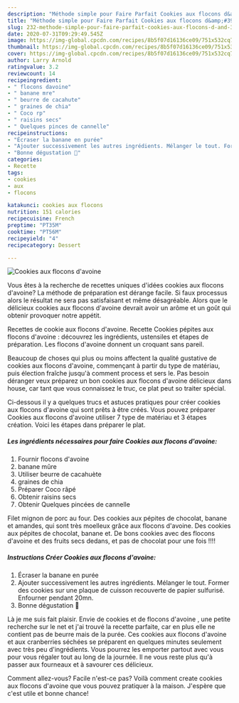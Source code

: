 ```yaml
---
description: "Méthode simple pour Faire Parfait Cookies aux flocons d&amp;#39;avoine"
title: "Méthode simple pour Faire Parfait Cookies aux flocons d&amp;#39;avoine"
slug: 232-methode-simple-pour-faire-parfait-cookies-aux-flocons-d-and-39-avoine
date: 2020-07-31T09:29:49.545Z
image: https://img-global.cpcdn.com/recipes/8b5f07d16136ce09/751x532cq70/cookies-aux-flocons-davoine-photo-principale-de-la-recette.jpg
thumbnail: https://img-global.cpcdn.com/recipes/8b5f07d16136ce09/751x532cq70/cookies-aux-flocons-davoine-photo-principale-de-la-recette.jpg
cover: https://img-global.cpcdn.com/recipes/8b5f07d16136ce09/751x532cq70/cookies-aux-flocons-davoine-photo-principale-de-la-recette.jpg
author: Larry Arnold
ratingvalue: 3.2
reviewcount: 14
recipeingredient:
- " flocons davoine"
- " banane mre"
- " beurre de cacahute"
- " graines de chia"
- " Coco rp"
- " raisins secs"
- " Quelques pinces de cannelle"
recipeinstructions:
- "Écraser la banane en purée"
- "Ajouter successivement les autres ingrédients. Mélanger le tout. Former des cookies sur une plaque de cuisson recouverte de papier sulfurisé. Enfourner pendant 20mn."
- "Bonne dégustation 🤗"
categories:
- Recette
tags:
- cookies
- aux
- flocons

katakunci: cookies aux flocons 
nutrition: 151 calories
recipecuisine: French
preptime: "PT35M"
cooktime: "PT56M"
recipeyield: "4"
recipecategory: Dessert

---
```



![Cookies aux flocons d&#39;avoine](https://img-global.cpcdn.com/recipes/8b5f07d16136ce09/751x532cq70/cookies-aux-flocons-davoine-photo-principale-de-la-recette.jpg)

Vous êtes à la recherche de recettes uniques d'idées cookies aux flocons d&#39;avoine? La méthode de préparation est dérange facile. Si faux processus alors le résultat ne sera pas satisfaisant et même désagréable. Alors que le délicieux cookies aux flocons d&#39;avoine devrait avoir un arôme et un goût qui obtenir provoquer notre appétit.

Recettes de cookie aux flocons d&#39;avoine. Recette Cookies pépites aux flocons d&#39;avoine : découvrez les ingrédients, ustensiles et étapes de préparation. Les flocons d&#39;avoine donnent un croquant sans pareil.

Beaucoup de choses qui plus ou moins affectent la qualité gustative de cookies aux flocons d&#39;avoine, commençant à partir du type de matériau, puis élection fraîche jusqu'à comment process et sers le. Pas besoin déranger veux préparez un bon cookies aux flocons d&#39;avoine délicieux dans house, car tant que vous connaissez le truc, ce plat peut so traiter spécial.


Ci-dessous il y a quelques trucs et astuces pratiques pour créer cookies aux flocons d&#39;avoine qui sont prêts à être créés. Vous pouvez préparer Cookies aux flocons d&#39;avoine utiliser 7 type de matériau et 3 étapes création. Voici les étapes dans préparer le plat.

<!--inarticleads1-->

##### Les ingrédients nécessaires pour faire Cookies aux flocons d&#39;avoine:

1. Fournir  flocons d&#39;avoine
1.   banane mûre
1. Utiliser  beurre de cacahuète
1.   graines de chia
1. Préparer  Coco râpé
1. Obtenir  raisins secs
1. Obtenir  Quelques pincées de cannelle


Filet mignon de porc au four. Des cookies aux pépites de chocolat, banane et amandes, qui sont très moelleux grâce aux flocons d&#39;avoine. Des cookies aux pépites de chocolat, banane et. De bons cookies avec des flocons d&#39;avoine et des fruits secs dedans, et pas de chocolat pour une fois !!!! 

<!--inarticleads2-->

##### Instructions Créer Cookies aux flocons d&#39;avoine:

1. Écraser la banane en purée
1. Ajouter successivement les autres ingrédients. Mélanger le tout. Former des cookies sur une plaque de cuisson recouverte de papier sulfurisé. Enfourner pendant 20mn.
1. Bonne dégustation 🤗


Là je me suis fait plaisir. Envie de cookies et de flocons d&#39;avoine , une petite recherche sur le net et j&#39;ai trouvé la recette parfaite, car en plus elle ne contient pas de beurre mais de la purée. Ces cookies aux flocons d&#39;avoine et aux cranberries séchées se préparent en quelques minutes seulement avec très peu d&#39;ingrédients. Vous pourrez les emporter partout avec vous pour vous régaler tout au long de la journée. Il ne vous reste plus qu&#39;à passer aux fourneaux et à savourer ces délicieux. 


Comment allez-vous? Facile n'est-ce pas? Voilà comment create cookies aux flocons d&#39;avoine que vous pouvez pratiquer à la maison. J'espère que c'est utile et bonne chance!
